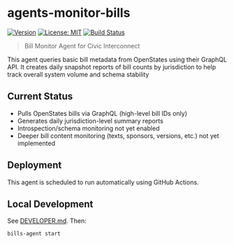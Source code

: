 # agents-monitor-bills

[![Version](https://img.shields.io/badge/version-v0.2.3-blue)](https://github.com/civic-interconnect/agents-monitor-bills/releases)
[![License: MIT](https://img.shields.io/badge/license-MIT-green.svg)](https://opensource.org/licenses/MIT)
[![Build Status](https://github.com/civic-interconnect/agents-monitor-bills/actions/workflows/agent-runner.yml/badge.svg)](https://github.com/civic-interconnect/agents-monitor-bills/actions)

> Bill Monitor Agent for Civic Interconnect

This agent queries basic bill metadata from OpenStates using their GraphQL API.
It creates daily snapshot reports of bill counts by jurisdiction to help track overall system volume and schema stability

## Current Status

- Pulls OpenStates bills via GraphQL (high-level bill IDs only)
- Generates daily jurisdiction-level summary reports
- Introspection/schema monitoring not yet enabled
- Deeper bill content monitoring (texts, sponsors, versions, etc.) not yet implemented

## Deployment

This agent is scheduled to run automatically using GitHub Actions.

## Local Development

See [DEVELOPER.md](./DEVELOPER.md). Then:

```shell
bills-agent start
```
